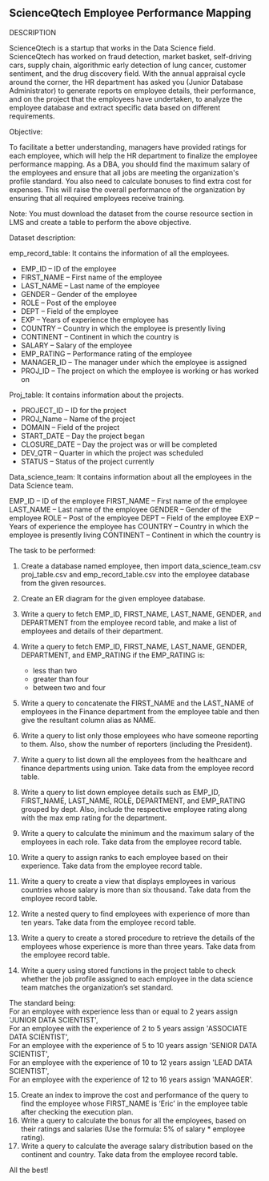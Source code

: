 ## ScienceQtech Employee Performance Mapping

DESCRIPTION

ScienceQtech is a startup that works in the Data Science field. ScienceQtech has worked on fraud detection, market basket, self-driving cars, supply chain, algorithmic early detection of lung cancer, customer sentiment, and the drug discovery field. With the annual appraisal cycle around the corner, the HR department has asked you (Junior Database Administrator) to generate reports on employee details, their performance, and on the project that the employees have undertaken, to analyze the employee database and extract specific data based on different requirements.

Objective:

To facilitate a better understanding, managers have provided ratings for each employee, which will help the HR department to finalize the employee performance mapping. As a DBA, you should find the maximum salary of the employees and ensure that all jobs are meeting the organization's profile standard. You also need to calculate bonuses to find extra cost for expenses. This will raise the overall performance of the organization by ensuring that all required employees receive training.

Note: You must download the dataset from the course resource section in LMS and create a table to perform the above objective.

Dataset description:

emp_record_table: It contains the information of all the employees.

- EMP_ID – ID of the employee
- FIRST_NAME – First name of the employee
- LAST_NAME – Last name of the employee
- GENDER – Gender of the employee
- ROLE – Post of the employee
- DEPT – Field of the employee
- EXP – Years of experience the employee has
- COUNTRY – Country in which the employee is presently living
- CONTINENT – Continent in which the country is
- SALARY – Salary of the employee
- EMP_RATING – Performance rating of the employee
- MANAGER_ID – The manager under which the employee is assigned 
- PROJ_ID – The project on which the employee is working or has worked on

Proj_table: It contains information about the projects.

- PROJECT_ID – ID for the project
- PROJ_Name – Name of the project
- DOMAIN – Field of the project
- START_DATE – Day the project began
- CLOSURE_DATE – Day the project was or will be completed
- DEV_QTR – Quarter in which the project was scheduled
- STATUS – Status of the project currently

Data_science_team: It contains information about all the employees in the Data Science team.

EMP_ID – ID of the employee
FIRST_NAME – First name of the employee
LAST_NAME – Last name of the employee
GENDER – Gender of the employee
ROLE – Post of the employee
DEPT – Field of the employee
EXP – Years of experience the employee has
COUNTRY – Country in which the employee is presently living
CONTINENT – Continent in which the country is

The task to be performed:

1. Create a database named employee, then import data_science_team.csv proj_table.csv and emp_record_table.csv into the employee database from the given resources.
2. Create an ER diagram for the given employee database.
3. Write a query to fetch EMP_ID, FIRST_NAME, LAST_NAME, GENDER, and DEPARTMENT from the employee record table, and make a list of employees and details of their department.
4. Write a query to fetch EMP_ID, FIRST_NAME, LAST_NAME, GENDER, DEPARTMENT, and EMP_RATING if the EMP_RATING is: 
   - less than two
   - greater than four 
   - between two and four

5. Write a query to concatenate the FIRST_NAME and the LAST_NAME of employees in the Finance department from the employee table and then give the resultant column alias as NAME.
6. Write a query to list only those employees who have someone reporting to them. Also, show the number of reporters (including the President).
7. Write a query to list down all the employees from the healthcare and finance departments using union. Take data from the employee record table.
8. Write a query to list down employee details such as EMP_ID, FIRST_NAME, LAST_NAME, ROLE, DEPARTMENT, and EMP_RATING grouped by dept. Also, include the respective   employee rating along with the max emp rating for the department.
9. Write a query to calculate the minimum and the maximum salary of the employees in each role. Take data from the employee record table.
10. Write a query to assign ranks to each employee based on their experience. Take data from the employee record table.
11. Write a query to create a view that displays employees in various countries whose salary is more than six thousand. Take data from the employee record table.
12. Write a nested query to find employees with experience of more than ten years. Take data from the employee record table.
13. Write a query to create a stored procedure to retrieve the details of the employees whose experience is more than three years. Take data from the employee record table.
14. Write a query using stored functions in the project table to check whether the job profile assigned to each employee in the data science team matches the organization’s set standard.

The standard being:<br>
 For an employee with experience less than or equal to 2 years assign 'JUNIOR DATA SCIENTIST',<br>
 For an employee with the experience of 2 to 5 years assign 'ASSOCIATE DATA SCIENTIST',<br>
 For an employee with the experience of 5 to 10 years assign 'SENIOR DATA SCIENTIST',<br>
 For an employee with the experience of 10 to 12 years assign 'LEAD DATA SCIENTIST',<br>
 For an employee with the experience of 12 to 16 years assign 'MANAGER'.

15. Create an index to improve the cost and performance of the query to find the employee whose FIRST_NAME is ‘Eric’ in the employee table after checking the execution plan.
16. Write a query to calculate the bonus for all the employees, based on their ratings and salaries (Use the formula: 5% of salary * employee rating).
17. Write a query to calculate the average salary distribution based on the continent and country. Take data from the employee record table.

All the best!

